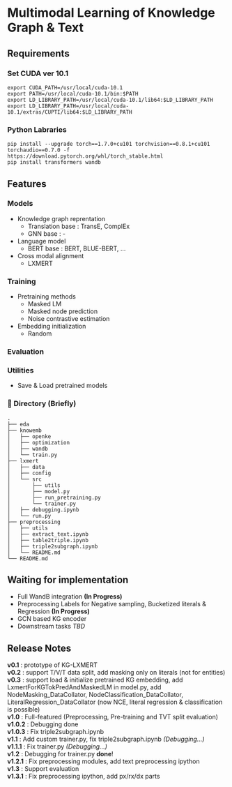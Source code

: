 # Multimodal Learning of Knowledge Graph & Text

## Requirements
### Set CUDA ver 10.1
~~~
export CUDA_PATH=/usr/local/cuda-10.1
export PATH=/usr/local/cuda-10.1/bin:$PATH
export LD_LIBRARY_PATH=/usr/local/cuda-10.1/lib64:$LD_LIBRARY_PATH
export LD_LIBRARY_PATH=/usr/local/cuda-10.1/extras/CUPTI/lib64:$LD_LIBRARY_PATH
~~~

### Python Labraries
~~~
pip install --upgrade torch==1.7.0+cu101 torchvision==0.8.1+cu101 torchaudio==0.7.0 -f https://download.pytorch.org/whl/torch_stable.html
pip install transformers wandb
~~~

## Features

### Models
+ Knowledge graph reprentation
  + Translation base : TransE, ComplEx
  + GNN base : -
+ Language model
  + BERT base : BERT, BLUE-BERT, ...
+ Cross modal alignment
  + LXMERT

### Training
+ Pretraining methods
  + Masked LM 
  + Masked node prediction
  + Noise contrastive estimation
+ Embedding initialization
  + Random

### Evaluation

### Utilities
+ Save & Load pretrained models

### :file_folder: Directory (Briefly)

```
.
├── eda
├── knowemb
│   ├── openke
│   ├── optimization
│   ├── wandb
│   └── train.py
├── lxmert
│   ├── data
│   ├── config
│   └── src
│       ├── utils
│       ├── model.py
│       ├── run_pretraining.py
│       └── trainer.py
│   ├── debugging.ipynb
│   └── run.py
├── preprocessing
│   ├── utils
│   ├── extract_text.ipynb
│   ├── table2triple.ipynb
│   ├── triple2subgraph.ipynb
│   └── README.md
└── README.md
```

## Waiting for implementation
+ Full WandB integration __(In Progress)__
+ Preprocessing Labels for Negative sampling, Bucketized literals & Regression __(In Progress)__
+ GCN based KG encoder
+ Downstream tasks _TBD_

## Release Notes
__v0.1__ : prototype of KG-LXMERT\
__v0.2__ : support T/V/T data split, add masking only on literals (not for entities)\
__v0.3__ : support load & initialize pretrained KG embedding, add LxmertForKGTokPredAndMaskedLM in model.py, add NodeMasking_DataCollator, NodeClassification_DataCollator, LiteralRegression_DataCollator (now NCE, literal regression & classification is possible)\
__v1.0__ : Full-featured (Preprocessing, Pre-training and TVT split evaluation)\
__v1.0.2__ : Debugging done\
__v1.0.3__ : Fix triple2subgraph.ipynb\
__v1.1__ : Add custom trainer.py, fix triple2subgraph.ipynb _(Debugging...)_\
__v1.1.1__ : Fix trainer.py _(Debugging...)_\
__v1.2__ : Debugging for trainer.py **done**!\
__v1.2.1__ : Fix preprocessing modules, add text preprocessing ipython\
__v1.3__ : Support evaluation\
__v1.3.1__ : Fix preprocessing ipython, add px/rx/dx parts
